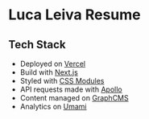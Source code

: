 # Luca Leiva Resume

## Tech Stack

- Deployed on [Vercel](https://vercel.com/)
- Build with [Next.js](https://nextjs.org/)
- Styled with [CSS Modules](https://github.com/css-modules/css-modules)
- API requests made with [Apollo](https://www.apollographql.com/)
- Content managed on [GraphCMS](https://graphcms.com/)
- Analytics on [Umami](https://umami.is/)
